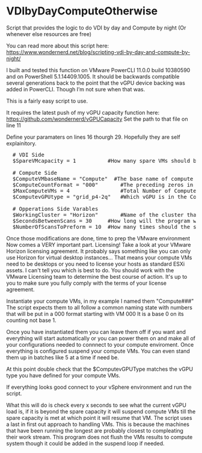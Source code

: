 # VDIbyDayComputeOtherwise
Script that provides the logic to do VDI by day and Compute by night (Or whenever else resources are free)

You can read more about this script here: https://www.wondernerd.net/blog/scripting-vdi-by-day-and-compute-by-night/

I built and tested this function on VMware PowerCLI 11.0.0 build 10380590 and on PowerShell 5.1.14409.1005. It should be backwards compatible several generations back to the point that the vGPU device backing was added in PowerCLI. Though I’m not sure when that was. 

This is a fairly easy script to use.

It requires the latest push of my vGPU capacity function here: https://github.com/wondernerd/vGPUCapacity
 Set the path to that file on line 11
 
Define your paramaters on lines 16 thourgh 29. Hopefully they are self explainitory.
<pre>
  # VDI Side
  $SpareVMcapacity = 1			#How many spare VMs should be able to be powered on

  # Compute Side
  $ComputeVMbaseName = "Compute"  #The base name of compute VMs, a three digit number will be added at the end
  $ComputeCountFormat = "000"		#The preceding zeros in the compute name, so the 6th VM would be Compute005
  $MaxComputeVMs = 4				#Total Number of Compute VMs in use
  $ComputevGPUtype = "grid_p4-2q"	#Which vGPU is in the Compute VM (later I will detect this)

  # Opperations Side Varables
  $WorkingCluster = "Horizon"		#Name of the cluster that should be 
  $SecondsBetweenScans = 30		#How long will the program wait between scans
  $NumberOfScansToPreform = 10	#How many times should the scan be run 
</pre>

Once those modifications are done, time to prep the VMware environment
Now comes a VERY important part. Licensing!
Take a look at your VMware Horizon licensing agreement. It probably says something like you can only use Horizon for virtual desktop instances...
That means your compute VMs need to be desktops or you need to license your hosts as standard ESXi assets. I can't tell you which is best to do. You should work with the VMware Licensing team to determine the best course of action. It's up to you to make sure you fully comply with the terms of your license agreement. 

Instantiate your compute VMs, in my example I named them "Compute###" 
The script expects them to all follow a common naming state with numbers that will be put in a 000 format starting with VM 000
It is a base 0 on its counting not base 1.

Once you have instantiated them you can leave them off if you want and everything will start automatically or you can power them on and make all of your configurations needed to connnect to your compute enviroment. 
Once everything is configured suspend your compute VMs. You can even stand them up in batches like 5 at a time if need be.

At this point double check that the $ComputevGPUType matches the vGPU type you have defined for your compute VMs.

If everything looks good connect to your vSphere environment and run the script. 

What this will do is check every x seconds to see what the current vGPU load is, if it is beyond the spare capacity it will suspend compute VMs till the spare capacity is met at which point it will resume that VM.
The script uses a last in first out approach to handling VMs. This is because the machines that have been running the longest are probably closest to compleating their work stream. 
This program does not flush the VMs results to compute system though it could be added in the suspend loop if needed. 
